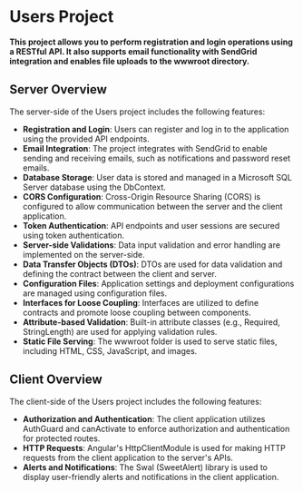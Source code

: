 # Users Project

**This project allows you to perform registration and login operations using a RESTful API. It also supports email functionality with SendGrid integration and enables file uploads to the wwwroot directory.**

## Server Overview

The server-side of the Users project includes the following features:

- **Registration and Login**: Users can register and log in to the application using the provided API endpoints.
- **Email Integration**: The project integrates with SendGrid to enable sending and receiving emails, such as notifications and password reset emails.
- **Database Storage**: User data is stored and managed in a Microsoft SQL Server database using the DbContext.
- **CORS Configuration**: Cross-Origin Resource Sharing (CORS) is configured to allow communication between the server and the client application.
- **Token Authentication**: API endpoints and user sessions are secured using token authentication.
- **Server-side Validations**: Data input validation and error handling are implemented on the server-side.
- **Data Transfer Objects (DTOs)**: DTOs are used for data validation and defining the contract between the client and server.
- **Configuration Files**: Application settings and deployment configurations are managed using configuration files.
- **Interfaces for Loose Coupling**: Interfaces are utilized to define contracts and promote loose coupling between components.
- **Attribute-based Validation**: Built-in attribute classes (e.g., Required, StringLength) are used for applying validation rules.
- **Static File Serving**: The wwwroot folder is used to serve static files, including HTML, CSS, JavaScript, and images.

## Client Overview

The client-side of the Users project includes the following features:

- **Authorization and Authentication**: The client application utilizes AuthGuard and canActivate to enforce authorization and authentication for protected routes.
- **HTTP Requests**: Angular's HttpClientModule is used for making HTTP requests from the client application to the server's APIs.
- **Alerts and Notifications**: The Swal (SweetAlert) library is used to display user-friendly alerts and notifications in the client application.
